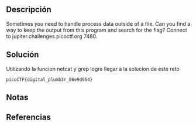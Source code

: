 ## Descripción
Sometimes you need to handle process data outside of a file. Can you find a way to keep the output from this program and search for the flag? Connect to jupiter.challenges.picoctf.org 7480.
## Solución
Utilizando la funcion netcat y grep logre llegar a la solucion de este reto

`picoCTF{digital_plumb3r_06e9d954}`
## Notas
## Referencias